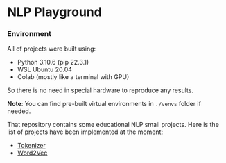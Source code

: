 # NLP Playground
### Environment
All of projects were built using:
- Python 3.10.6 (pip 22.3.1)
- WSL Ubuntu 20.04
- Colab (mostly like a terminal with GPU)

So there is no need in special hardware to reproduce any results.

**Note**: You can find pre-built virtual environments in `./venvs` folder 
if needed.

That repository contains some educational NLP small projects. Here is 
the list of projects have been implemented at the moment:
- [Tokenizer](./tokenizer)
- [Word2Vec](./word2vec/)
